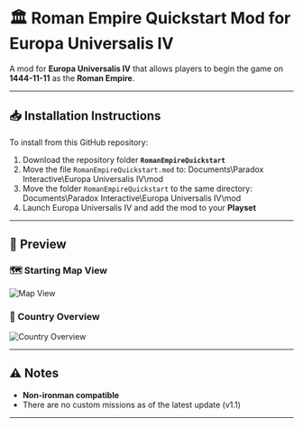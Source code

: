 # 🏛️ Roman Empire Quickstart Mod for Europa Universalis IV

A mod for **Europa Universalis IV** that allows players to begin the game on **1444-11-11** as the **Roman Empire**.

---

## 📥 Installation Instructions

To install from this GitHub repository:

1. Download the repository folder **`RomanEmpireQuickstart`**
2. Move the file `RomanEmpireQuickstart.mod` to: Documents\Paradox Interactive\Europa Universalis IV\mod
3. Move the folder `RomanEmpireQuickstart` to the same directory: Documents\Paradox Interactive\Europa Universalis IV\mod
4. Launch Europa Universalis IV and add the mod to your **Playset**

---

## 📸 Preview

<!-- Replace the image links below with your own -->

### 🗺️ Starting Map View
![Map View](link-to-your-image-here)

### 🏰 Country Overview
![Country Overview](link-to-your-image-here)

---

## ⚠️ Notes

- **Non-ironman compatible**
- There are no custom missions as of the latest update (v1.1)
---
